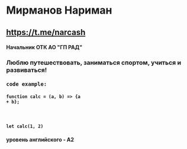 # Мирманов Нариман
## https://t.me/narcash
#### Начальник ОТК АО "ГП РАД"
### Люблю путешествовать, заниматься спортом, учиться и развиваться!
#### <pre>code example: 
#### <code>function calc = (a, b) => {a + b};
####        let calc(1, 2)</code>
#### </pre>
#### уровень английского - А2